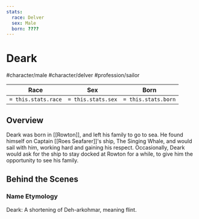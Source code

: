 ```yaml
---
stats:
  race: Delver
  sex: Male
  born: ????
---
```


# Deark
#character/male #character/delver #profession/sailor

Race | Sex | Born
-----|-----|-----
`= this.stats.race` | `= this.stats.sex` | `= this.stats.born` | `= this.stats.died`

## Overview
Deark was born in [[Rowton]], and left his family to go to sea. He found himself on Captain [[Roes Seafarer]]'s ship, The Singing Whale, and would sail with him, working hard and gaining his respect. Occasionally, Deark would ask for the ship to stay docked at Rowton for a while, to give him the opportunity to see his family.

## Behind the Scenes
### Name Etymology
Deark: A shortening of Deh-arkohmar, meaning flint.